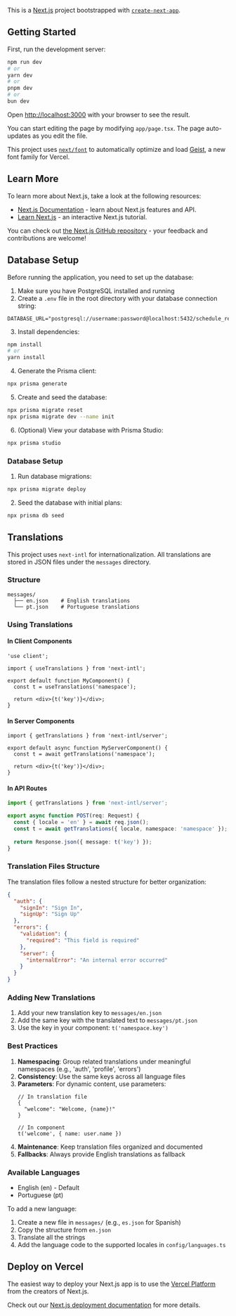 This is a [Next.js](https://nextjs.org) project bootstrapped with [`create-next-app`](https://nextjs.org/docs/app/api-reference/cli/create-next-app).

## Getting Started

First, run the development server:

```bash
npm run dev
# or
yarn dev
# or
pnpm dev
# or
bun dev
```

Open [http://localhost:3000](http://localhost:3000) with your browser to see the result.

You can start editing the page by modifying `app/page.tsx`. The page auto-updates as you edit the file.

This project uses [`next/font`](https://nextjs.org/docs/app/building-your-application/optimizing/fonts) to automatically optimize and load [Geist](https://vercel.com/font), a new font family for Vercel.

## Learn More

To learn more about Next.js, take a look at the following resources:

- [Next.js Documentation](https://nextjs.org/docs) - learn about Next.js features and API.
- [Learn Next.js](https://nextjs.org/learn) - an interactive Next.js tutorial.

You can check out [the Next.js GitHub repository](https://github.com/vercel/next.js) - your feedback and contributions are welcome!

## Database Setup

Before running the application, you need to set up the database:

1. Make sure you have PostgreSQL installed and running
2. Create a `.env` file in the root directory with your database connection string:

```env
DATABASE_URL="postgresql://username:password@localhost:5432/schedule_rewards"
```

3. Install dependencies:

```bash
npm install
# or
yarn install
```

4. Generate the Prisma client:

```bash
npx prisma generate
```

5. Create and seed the database:

```bash
npx prisma migrate reset
npx prisma migrate dev --name init
```

6. (Optional) View your database with Prisma Studio:

```bash
npx prisma studio
```

### Database Setup

1. Run database migrations:
```bash
npx prisma migrate deploy
```

2. Seed the database with initial plans:
```bash
npx prisma db seed
```

## Translations

This project uses `next-intl` for internationalization. All translations are stored in JSON files under the `messages` directory.

### Structure

```
messages/
  ├── en.json    # English translations
  └── pt.json    # Portuguese translations
```

### Using Translations

#### In Client Components

```tsx
'use client';

import { useTranslations } from 'next-intl';

export default function MyComponent() {
  const t = useTranslations('namespace');
  
  return <div>{t('key')}</div>;
}
```

#### In Server Components

```tsx
import { getTranslations } from 'next-intl/server';

export default async function MyServerComponent() {
  const t = await getTranslations('namespace');
  
  return <div>{t('key')}</div>;
}
```

#### In API Routes

```typescript
import { getTranslations } from 'next-intl/server';

export async function POST(req: Request) {
  const { locale = 'en' } = await req.json();
  const t = await getTranslations({ locale, namespace: 'namespace' });
  
  return Response.json({ message: t('key') });
}
```

### Translation Files Structure

The translation files follow a nested structure for better organization:

```json
{
  "auth": {
    "signIn": "Sign In",
    "signUp": "Sign Up"
  },
  "errors": {
    "validation": {
      "required": "This field is required"
    },
    "server": {
      "internalError": "An internal error occurred"
    }
  }
}
```

### Adding New Translations

1. Add your new translation key to `messages/en.json`
2. Add the same key with the translated text to `messages/pt.json`
3. Use the key in your component: `t('namespace.key')`

### Best Practices

1. **Namespacing**: Group related translations under meaningful namespaces (e.g., 'auth', 'profile', 'errors')
2. **Consistency**: Use the same keys across all language files
3. **Parameters**: For dynamic content, use parameters:
   ```tsx
   // In translation file
   {
     "welcome": "Welcome, {name}!"
   }
   
   // In component
   t('welcome', { name: user.name })
   ```
4. **Maintenance**: Keep translation files organized and documented
5. **Fallbacks**: Always provide English translations as fallback

### Available Languages

- English (en) - Default
- Portuguese (pt)

To add a new language:
1. Create a new file in `messages/` (e.g., `es.json` for Spanish)
2. Copy the structure from `en.json`
3. Translate all the strings
4. Add the language code to the supported locales in `config/languages.ts`

## Deploy on Vercel

The easiest way to deploy your Next.js app is to use the [Vercel Platform](https://vercel.com/new?utm_medium=default-template&filter=next.js&utm_source=create-next-app&utm_campaign=create-next-app-readme) from the creators of Next.js.

Check out our [Next.js deployment documentation](https://nextjs.org/docs/app/building-your-application/deploying) for more details.
